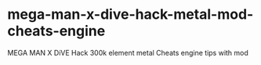 # mega-man-x-dive-hack-metal-mod-cheats-engine
MEGA MAN X DiVE Hack 300k element metal Cheats engine tips with mod
